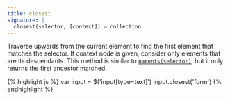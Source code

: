 ```yaml
---
title: closest
signature: |
  closest(selector, [context]) ⇒ collection
---
```


Traverse upwards from the current element to find the first element that
matches the selector. If context node is given, consider only elements that are
its descendants. This method is similar to [`parents(selector)`](#parents), but
it only returns the first ancestor matched.

{% highlight js %}
var input = $('input[type=text]')
input.closest('form')
{% endhighlight %}

